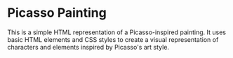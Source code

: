 # Picasso Painting
This is a simple HTML representation of a Picasso-inspired painting. It uses basic HTML elements and CSS styles to create a visual representation of characters and elements inspired by Picasso's art style.
